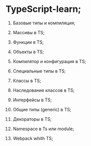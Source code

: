 # TypeScript-learn;

1) Базовые типы и компиляция;

2) Массивы в TS;

3) Функции в TS;

4) Объекты в TS;

5) Компилятор и конфигурация в TS;

6) Специальные типы в TS;

7) Классы в TS;

8) Наследование классов в TS;

9) Интерфейсы в TS;

10) Общие типы (generic) в TS;

11) Декораторы в TS;

12) Namespace в Ts или module;

13) Webpack whith TS;